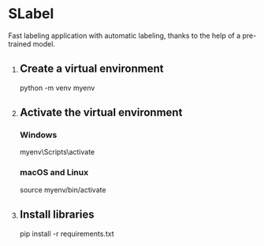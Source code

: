 # SLabel
Fast labeling application with automatic labeling, thanks to the help of a pre-trained model.

1. ## Create a virtual environment 
   python -m venv myenv

2. ## Activate the virtual environment
   ### Windows
   myenv\Scripts\activate
   ### macOS and Linux
   source myenv/bin/activate
    

3. ## Install libraries
   pip install -r requirements.txt
   
